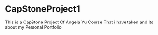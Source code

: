 # CapStoneProject1
This is a CapStone Project Of Angela Yu Course That i have taken and its about my Personal Portfolio
